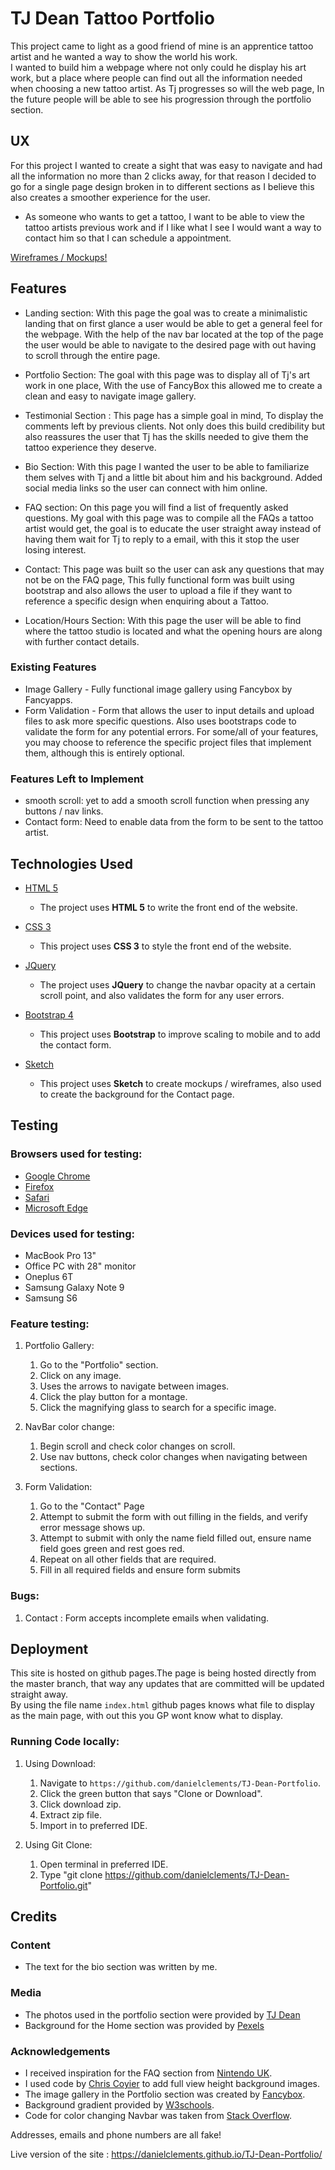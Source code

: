 # TJ Dean Tattoo Portfolio

This project came to light as a good friend of mine is an apprentice tattoo artist and he wanted a way to show the world his work.   
I wanted to build him a webpage where not only could he display his art work, but a place where people can find out all the information needed when choosing a new tattoo artist. 
As Tj progresses so will the web page, In the future people will be able to see his progression through the portfolio section.

 
## UX
 
For this project I wanted to create a sight that was easy to navigate and had all the information no more than 2 clicks away, for that reason I decided to go for a single page design broken in to different sections as I believe this also creates a smoother experience for the user.  


- As someone who wants to get a tattoo, I want to be able to view the tattoo artists previous work and if I like what I see I would want a way to contact him so that I can schedule a appointment.


[Wireframes / Mockups!](https://github.com/danielclements/TJ-Dean-Portfolio/tree/master/Wireframes)

## Features

- Landing section: With this page the goal was to create a minimalistic landing that on first glance a user would be able to get a general feel for the webpage. With the help of the nav bar located at the top of the page the user would be able to navigate to the desired page with out having to scroll through the entire page.  

- Portfolio Section: The goal with this page was to display all of Tj's art work in one place, With the use of FancyBox this allowed me to create a clean and easy to navigate image gallery.  

- Testimonial Section : This page has a simple goal in mind, To display the comments left by previous clients. Not only does this build credibility but also reassures the user that Tj has the skills needed to give them the tattoo experience they deserve.  

- Bio Section: With this page I wanted the user to be able to familiarize them selves with Tj and a little bit about him and his background. Added social media links so the user can connect with him online.  

- FAQ section: On this page you will find a list of frequently asked questions. My goal with this page was to compile all the FAQs a tattoo artist would get, the goal is to educate the user straight away instead of having them wait for Tj to reply to a email, with this it stop the user losing interest.  

- Contact: This page was built so the user can ask any questions that may not be on the FAQ page, This fully functional form was built using bootstrap and also allows the user to upload a file if they want to reference a specific design when enquiring about a Tattoo.  

- Location/Hours Section: With this page the user will be able to find where the tattoo studio is located and what the opening hours are along with further contact details.  



### Existing Features
- Image Gallery - Fully functional image gallery using Fancybox by Fancyapps.    
- Form Validation - Form that allows the user to input details and upload files to ask more specific questions. Also uses bootstraps code to validate the form for any potential errors.
For some/all of your features, you may choose to reference the specific project files that implement them, although this is entirely optional.


### Features Left to Implement

- smooth scroll: yet to add a smooth scroll function when pressing any buttons / nav links.
- Contact form: Need to enable data from the form to be sent to the tattoo artist.

## Technologies Used

- [HTML 5](https://en.wikipedia.org/wiki/HTML5)
    - The project uses **HTML 5** to write the front end of the website.

- [CSS 3](https://en.wikipedia.org/wiki/Cascading_Style_Sheets)
    - This project uses **CSS 3** to style the front end of the website.

- [JQuery](https://jquery.com)
    - The project uses **JQuery** to change the navbar opacity at a certain scroll point, and also validates the form for any user errors.

- [Bootstrap 4](https://getbootstrap.com)
    - This project uses **Bootstrap** to improve scaling to mobile and to add the contact form.

- [Sketch](https://www.sketch.com/)
    - This project uses **Sketch** to create mockups / wireframes, also used to create the background for the Contact page.
    


## Testing

### Browsers used for testing:

- [Google Chrome](https://www.google.com/chrome/)
- [Firefox](https://www.mozilla.org/en-GB/firefox/new/)
- [Safari](https://www.apple.com/uk/safari/)
- [Microsoft Edge](https://www.microsoft.com/en-gb/windows/microsoft-edge)

### Devices used for testing:

- MacBook Pro 13"
- Office PC with 28" monitor 
- Oneplus 6T
- Samsung Galaxy Note 9
- Samsung S6

### Feature testing:

1. Portfolio Gallery:
    1. Go to the "Portfolio" section. 
    2. Click on any image.
    3. Uses the arrows to navigate between images.
    4. Click the play button for a montage.
    5. Click the magnifying glass to search for a specific image.  

2. NavBar color change:
    1. Begin scroll and check color changes on scroll.
    2. Use nav buttons, check color changes when navigating between sections.

3. Form Validation:
    1. Go to the "Contact" Page
    2. Attempt to submit the form with out filling in the fields, and verify error message shows up.
    3. Attempt to submit with only the name field filled out, ensure name field goes green and rest goes red.
    4. Repeat on all other fields that are required.
    5. Fill in all required fields and ensure form submits 
    

### Bugs:

1. Contact : Form accepts incomplete emails when validating.



## Deployment

This site is hosted on github pages.The page is being hosted directly from the master branch, that way any updates that are committed will be updated straight away.  
By using the file name `index.html` github pages knows what file to display as the main page, with out this you GP wont know what to display.

### Running Code locally:


1. Using Download:
    1. Navigate to `https://github.com/danielclements/TJ-Dean-Portfolio`.
    2. Click the green button that says "Clone or Download".
    3. Click download zip.
    4. Extract zip file.
    5. Import in to preferred IDE.

2. Using Git Clone:
    1. Open terminal in preferred IDE.
    2. Type "git clone https://github.com/danielclements/TJ-Dean-Portfolio.git"
    



## Credits

### Content
- The text for the bio section was written by me.

### Media
- The photos used in the portfolio section were provided by [TJ Dean](https://www.facebook.com/tjdean97)
- Background for the Home section was provided by [Pexels](https://www.pexels.com/)

### Acknowledgements

- I received inspiration for the FAQ section from [Nintendo UK](https://www.nintendo.co.uk/Nintendo-Switch/Nintendo-Switch-Online/FAQ-1374625.html).
- I used code by [Chris Coyier](https://css-tricks.com/perfect-full-page-background-image/) to add full view height background images.
- The image gallery in the Portfolio section was created by [Fancybox](https://fancyapps.com/fancybox/3/).
- Background gradient provided by [W3schools](https://www.w3schools.com/css/css3_gradients.asp).
- Code for color changing Navbar was taken from [Stack Overflow](https://stackoverflow.com/questions/23706003/changing-nav-bar-color-after-scrolling).


Addresses, emails and phone numbers are all fake! 

Live version of the site : https://danielclements.github.io/TJ-Dean-Portfolio/